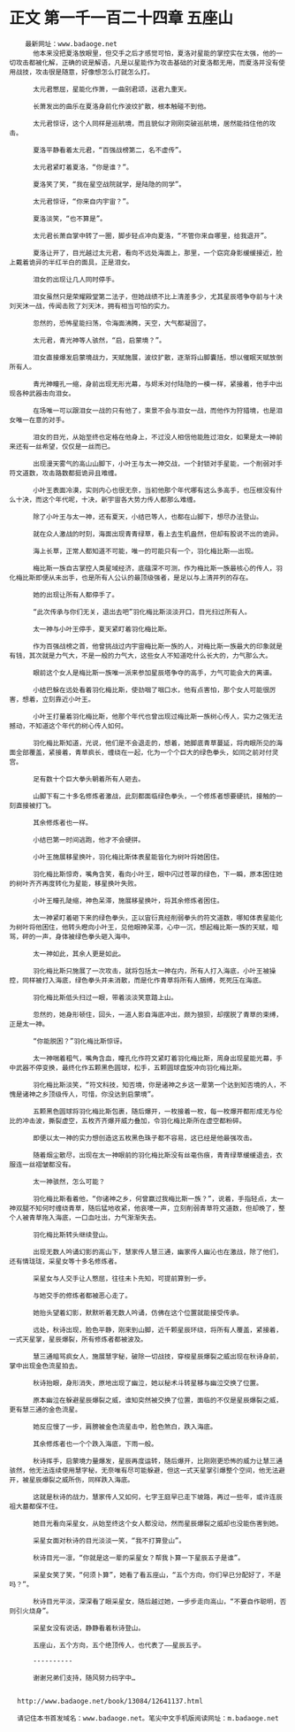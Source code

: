 # 正文 第一千一百二十四章 五座山
        最新网址：www.badaoge.net
          他本来没把夏洛放眼里，但交手之后才感觉可怕，夏洛对星能的掌控实在太强，他的一切攻击都被化解，正确的说是解语，凡是以星能作为攻击基础的对夏洛都无用，而夏洛并没有使用战技，攻击很是随意，好像想怎么打就怎么打。
      
          太元君憋屈，星能化作萧，一曲别君颂，送君九重天。
      
          长萧发出的曲乐在夏洛身前化作波纹扩散，根本触碰不到他。
      
          太元君惊讶，这个人同样是巡航境，而且貌似才刚刚突破巡航境，居然能挡住他的攻击。
      
          夏洛平静看着太元君，“百强战榜第二，名不虚传”。
      
          太元君紧盯着夏洛，“你是谁？”。
      
          夏洛笑了笑，“我在星空战院就学，是陆隐的同学”。
      
          太元君惊讶，“你来自内宇宙？”。
      
          夏洛淡笑，“也不算是”。
      
          太元君长萧自掌中转了一圈，脚步轻点冲向夏洛，“不管你来自哪里，给我退开”。
      
          夏洛让开了，目光越过太元君，看向不远处海面上，那里，一个窈窕身影缓缓接近，脸上戴着诡异的半红半白的面具，正是泪女。
      
          泪女的出现让几人同时停手。
      
          泪女虽然只是荣耀殿堂第二法子，但她战绩不比上清差多少，尤其星辰塔争夺前与十决刘天沐一战，传闻击败了刘天沐，拥有相当可怕的实力。
      
          忽然的，恐怖星能扫荡，令海面沸腾，天空，大气都凝固了。
      
          太元君，青光神等人骇然，“启，启蒙境？”。
      
          泪女直接爆发启蒙境战力，天赋施展，波纹扩散，逐渐将山脚囊括，想以催眠天赋放倒所有人。
      
          青光神瞳孔一缩，身前出现无形光幕，与烬禾对付陆隐的一模一样，紧接着，他手中出现各种武器击向泪女。
      
          在场唯一可以跟泪女一战的只有他了，束景不会与泪女一战，而他作为狩猎境，也是泪女唯一在意的对手。
      
          泪女的目光，从始至终也定格在他身上，不过没人相信他能胜过泪女，如果是太一神前来还有一丝希望，仅仅是一丝而已。
      
          出现漫天雾气的高山山脚下，小叶王与太一神交战，一个封锁对手星能，一个削弱对手符文道数，攻击路数都挺诡异且难缠。
      
          小叶王表面冷漠，实则内心也很无奈，当初他那个年代哪有这么多高手，也压根没有什么十决，而这个年代呢，十决，新宇宙各大势力传人都那么难缠。
      
          除了小叶王与太一神，还有夏天，小结巴等人，也都在山脚下，想尽办法登山。
      
          就在众人激战的时刻，海面出现青青绿草，看上去生机盎然，但却有股说不出的诡异。
      
          海上长草，正常人都知道不可能，唯一的可能只有一个，羽化梅比斯——出现。
      
          梅比斯一族自古掌控人类星域经济，底蕴深不可测，作为梅比斯一族最核心的传人，羽化梅比斯即便从未出手，也是所有人公认的最顶级强者，是足以与上清并列的存在。
      
          她的出现让所有人都停手了。
      
          “此次传承与你们无关，退出去吧”羽化梅比斯淡淡开口，目光扫过所有人。
      
          太一神与小叶王停手，夏天紧盯着羽化梅比斯。
      
          作为百强战榜之首，他曾挑战过内宇宙梅比斯一族的人，对梅比斯一族最大的印象就是有钱，其次就是力气大，不是一般的力气大，这些女人不知道吃什么长大的，力气那么大。
      
          眼前这个女人是梅比斯一族唯一派来参加星辰塔争夺的高手，力气可能会大的离谱。
      
          小结巴躲在远处看着羽化梅比斯，使劲咽了咽口水，他有点害怕，那个女人可能很厉害，想着，立刻靠近小叶王。
      
          小叶王打量着羽化梅比斯，他那个年代也曾出现过梅比斯一族树心传人，实力之强无法撼动，不知道这个年代的树心传人如何。
      
          羽化梅比斯知道，光说，他们是不会退走的，想着，她脚底青草蔓延，将肉眼所见的海面全部覆盖，紧接着，青草疯长，缠绕在一起，化为一个个巨大的绿色拳头，如同之前对付灵宫。
      
          足有数十个巨大拳头朝着所有人砸去。
      
          山脚下有二十多名修炼者激战，此刻都面临绿色拳头，一个修炼者想要硬抗，接触的一刻直接被打飞。
      
          其余修炼者也一样。
      
          小结巴第一时间逃跑，他才不会硬拼。
      
          小叶王施展移星换叶，羽化梅比斯体表星能皆化为树叶将她困住。
      
          羽化梅比斯惊奇，嘴角含笑，看向小叶王，眼中闪过苍翠的绿色，下一瞬，原本困住她的树叶齐齐再度转化为星能，移星换叶失败。
      
          小叶王瞳孔陡缩，神色呆滞，施展移星换叶，将其余修炼者困住。
      
          太一神紧盯着砸下来的绿色拳头，正以宙衍真经削弱拳头的符文道数，哪知体表星能化为树叶将他困住，他转头瞪向小叶王，见他眼神呆滞，心中一沉，想起梅比斯一族的天赋，暗骂，砰的一声，身体被绿色拳头砸入海中。
      
          太一神如此，其余人更是如此。
      
          羽化梅比斯只施展了一次攻击，就将包括太一神在内，所有人打入海底，小叶王被操控，同样被打入海底，绿色拳头并未消散，而是化作青草将所有人捆缚，死死压在海底。
      
          羽化梅比斯低头扫过一眼，带着淡淡笑意踏上山。
      
          忽然的，她身形顿住，回头，一道人影自海底冲出，颇为狼狈，却摆脱了青草的束缚，正是太一神。
      
          “你能脱困？”羽化梅比斯惊讶。
      
          太一神喘着粗气，嘴角含血，瞳孔化作符文紧盯着羽化梅比斯，周身出现星能光幕，手中武器不停变换，最终化作五颗黑色圆球，松手，五颗圆球盘旋冲向羽化梅比斯。
      
          羽化梅比斯淡笑，“符文科技，知否境，你是诸神之乡这一辈第一个达到知否境的人，不愧是诸神之乡顶级传人，可惜，你没达到启蒙境”。
      
          五颗黑色圆球将羽化梅比斯包裹，随后爆开，一枚接着一枚，每一枚爆开都形成无与伦比的冲击波，撕裂虚空，五枚齐齐爆开威力叠加，令羽化梅比斯所在虚空都粉碎。
      
          即便以太一神的实力想创造这五枚黑色珠子都不容易，这已经是他最强攻击。
      
          随着烟尘散尽，出现在太一神眼前的羽化梅比斯没有丝毫伤痕，青青绿草缓缓退去，衣服连一丝褶皱都没有。
      
          太一神骇然，怎么可能？
      
          羽化梅比斯看着他，“你诸神之乡，何曾赢过我梅比斯一族？”，说着，手指轻点，太一神双腿不知何时缠绕青草，随后猛地收紧，他哀嚎一声，立刻削弱青草符文道数，但却晚了，整个人被青草拖入海底，一口血吐出，力气渐渐失去。
      
          羽化梅比斯转头继续登山。
      
          出现无数人吟诵幻影的高山下，慧家传人慧三通，幽家传人幽沁也在激战，除了他们，还有情珑珑，采星女等十多名修炼者。
      
          采星女与人交手让人憋屈，往往未卜先知，可提前算到一步。
      
          与她交手的修炼者都被恶心走了。
      
          她抬头望着幻影，默默听着无数人吟诵，仿佛在这个位置就能接受传承。
      
          远处，秋诗出现，脸色平静，刚来到山脚，近千颗星辰环绕，将所有人覆盖，紧接着，一式天星掌，星辰爆裂，所有修炼者都被波及。
      
          慧三通暗骂疯女人，施展慧字秘，破除一切战技，穿梭星辰爆裂之威出现在秋诗身前，掌中出现金色流星拍去。
      
          秋诗抬眼，身形消失，原地出现了幽泣，她以秘术斗转星移与幽泣交换了位置。
      
          原本幽泣在躲避星辰爆裂之威，谁知突然被交换了位置，面临的不仅是星辰爆裂之威，更有慧三通的金色流星。
      
          她反应慢了一步，肩膀被金色流星击中，脸色煞白，跌入海底。
      
          其余修炼者也一个个跌入海底，下雨一般。
      
          秋诗挥手，启蒙境力量爆发，星辰再度运转，随后爆开，比刚刚更恐怖的威力让慧三通骇然，他无法连续使用慧字秘，无奈唯有尽可能躲避，但这一式天星掌引爆整个空间，他无法避开，被星辰爆裂之威所伤，同样跌入海底。
      
          这就是秋诗的战力，慧家传人又如何，七字王庭早已走下坡路，再过一些年，或许连辰祖大墓都保不住。
      
          她目光看向采星女，从始至终这个女人都没动，然而星辰爆裂之威却也没能伤害到她。
      
          采星女面对秋诗的目光淡淡一笑，“我不打算登山”。
      
          秋诗目光一凛，“你就是这一辈的采星女？帮我卜算一下星辰五子是谁”。
      
          采星女笑了笑，“何须卜算”，她看了看五座山，“五个方向，你们早已分配好了，不是吗？”。
      
          秋诗目光平淡，深深看了眼采星女，随后越过她，一步步走向高山，“不要自作聪明，否则引火烧身”。
      
          采星女没有说话，静静看着秋诗登山。
      
          五座山，五个方向，五个绝顶传人，也代表了——星辰五子。
      
          ----------
      
          谢谢兄弟们支持，随风努力码字中…
      
      
      http://www.badaoge.net/book/13084/12641137.html
      
      请记住本书首发域名：www.badaoge.net。笔尖中文手机版阅读网址：m.badaoge.net